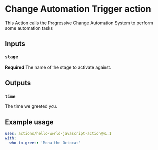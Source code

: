 # Change Automation Trigger action

This Action calls the Progressive Change Automation System to perform some automation tasks.

## Inputs

### `stage`

**Required** The name of the stage to activate against.

## Outputs

### `time`

The time we greeted you.

## Example usage

```yaml
uses: actions/hello-world-javascript-action@v1.1
with:
  who-to-greet: 'Mona the Octocat'
```

